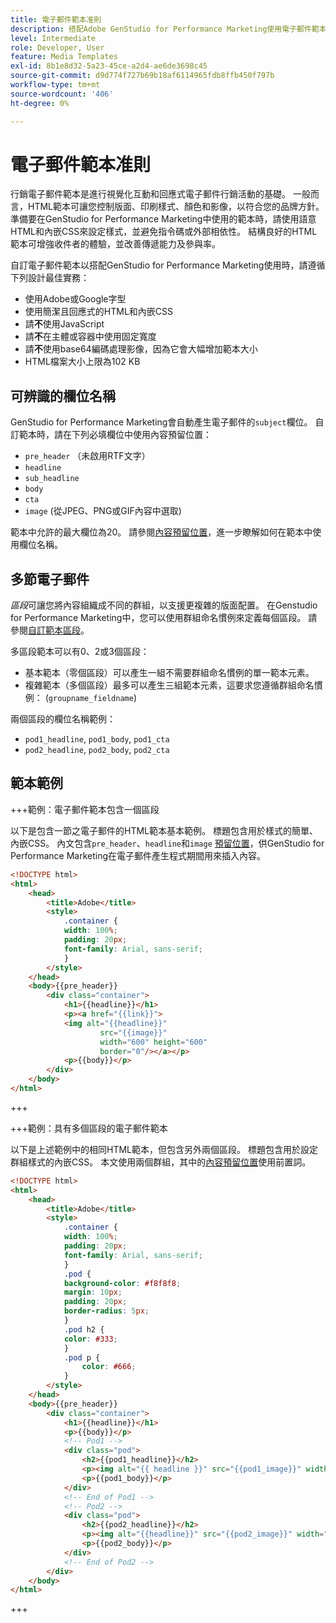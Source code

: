 ```yaml
---
title: 電子郵件範本准則
description: 搭配Adobe GenStudio for Performance Marketing使用電子郵件範本時，請遵循最佳實務作法。
level: Intermediate
role: Developer, User
feature: Media Templates
exl-id: 8b1e8d32-5a23-45ce-a2d4-ae6de3698c45
source-git-commit: d9d774f727b69b18af6114965fdb8ffb450f797b
workflow-type: tm+mt
source-wordcount: '406'
ht-degree: 0%

---
```


# 電子郵件範本准則

行銷電子郵件範本是進行視覺化互動和回應式電子郵件行銷活動的基礎。 一般而言，HTML範本可讓您控制版面、印刷樣式、顏色和影像，以符合您的品牌方針。 準備要在GenStudio for Performance Marketing中使用的範本時，請使用語意HTML和內嵌CSS來設定樣式，並避免指令碼或外部相依性。 結構良好的HTML範本可增強收件者的體驗，並改善傳遞能力及參與率。

自訂電子郵件範本以搭配GenStudio for Performance Marketing使用時，請遵循下列設計最佳實務：

- 使用Adobe或Google字型
- 使用簡潔且回應式的HTML和內嵌CSS
- 請&#x200B;**不**&#x200B;使用JavaScript
- 請&#x200B;**不**&#x200B;在主體或容器中使用固定寬度
- 請&#x200B;**不**&#x200B;使用base64編碼處理影像，因為它會大幅增加範本大小
- HTML檔案大小上限為102 KB

## 可辨識的欄位名稱

GenStudio for Performance Marketing會自動產生電子郵件的`subject`欄位。 自訂範本時，請在下列必填欄位中使用內容預留位置：

- `pre_header` （未啟用RTF文字）
- `headline`
- `sub_headline`
- `body`
- `cta`
- `image` (從JPEG、PNG或GIF內容中選取)

範本中允許的最大欄位為20。 請參閱[內容預留位置](/help/user-guide/content/customize-template.md#content-placeholders)，進一步瞭解如何在範本中使用欄位名稱。

## 多節電子郵件

_區段_&#x200B;可讓您將內容組織成不同的群組，以支援更複雜的版面配置。 在Genstudio for Performance Marketing中，您可以使用群組命名慣例來定義每個區段。 請參閱[自訂範本區段](/help/user-guide/content/customize-template.md#sections-or-groups)。

多區段範本可以有0、2或3個區段：

- 基本範本（零個區段）可以產生一組不需要群組命名慣例的單一範本元素。
- 複雜範本（多個區段）最多可以產生三組範本元素，這要求您遵循群組命名慣例： (`groupname_fieldname`)

兩個區段的欄位名稱範例：

- `pod1_headline`, `pod1_body`, `pod1_cta`
- `pod2_headline`, `pod2_body`, `pod2_cta`

## 範本範例

+++範例：電子郵件範本包含一個區段

以下是包含一節之電子郵件的HTML範本基本範例。 標題包含用於樣式的簡單、內嵌CSS。 內文包含`pre_header`、`headline`和`image` [預留位置](#content-placeholders)，供GenStudio for Performance Marketing在電子郵件產生程式期間用來插入內容。

```html {line-numbers="true" highlight="13"}
<!DOCTYPE html>
<html>
    <head>
        <title>Adobe</title>
        <style>
            .container {
            width: 100%;
            padding: 20px;
            font-family: Arial, sans-serif;
            }
        </style>
    </head>
    <body>{{pre_header}}
        <div class="container">
            <h1>{{headline}}</h1>
            <p><a href="{{link}}">
            <img alt="{{headline}}"
                    src="{{image}}"
                    width="600" height="600"
                    border="0"/></a></p>
            <p>{{body}}</p>
        </div>
    </body>
</html>
```

+++

+++範例：具有多個區段的電子郵件範本

以下是上述範例中的相同HTML範本，但包含另外兩個區段。 標題包含用於設定群組樣式的內嵌CSS。 本文使用兩個群組，其中的[內容預留位置](#content-placeholders)使用前置詞。

```html
<!DOCTYPE html>
<html>
    <head>
        <title>Adobe</title>
        <style>
            .container {
            width: 100%;
            padding: 20px;
            font-family: Arial, sans-serif;
            }
            .pod {
            background-color: #f8f8f8;
            margin: 10px;
            padding: 20px;
            border-radius: 5px;
            }
            .pod h2 {
            color: #333;
            }
            .pod p {
                color: #666;
            }
        </style>
    </head>
    <body>{{pre_header}}
        <div class="container">
            <h1>{{headline}}</h1>
            <p>{{body}}</p>
            <!-- Pod1 -->
            <div class="pod">
                <h2>{{pod1_headline}}</h2>
                <p><img alt="{{ headline }}" src="{{pod1_image}}" width="200" height="200" border="0"></p>
                <p>{{pod1_body}}</p>
            </div>
            <!-- End of Pod1 -->
            <!-- Pod2 -->
            <div class="pod">
                <h2>{{pod2_headline}}</h2>
                <p><img alt="{{headline}}" src="{{pod2_image}}" width="200" height="200" border="0"></p>
                <p>{{pod2_body}}</p>
            </div>
            <!-- End of Pod2 -->
        </div>
    </body>
</html>
```

+++
